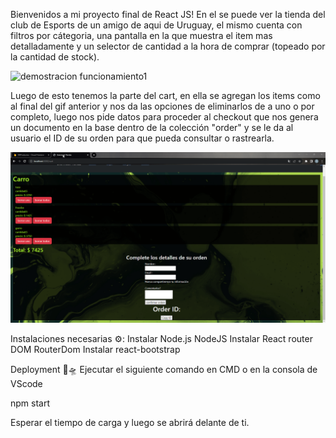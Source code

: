 Bienvenidos a mi proyecto final de React JS!
En el se puede ver la tienda del club de Esports de un amigo de aqui de Uruguay, el mismo cuenta con filtros por cátegoria, una pantalla en la que muestra el item mas detalladamente
y un selector de cantidad a la hora de comprar (topeado por la cantidad de stock).

![demostracion funcionamiento1](https://github.com/GonzaloMelogno/PF-Gonzalo-Melogno/blob/main/src/Componentes/imagenes/proceso%20filtros%20y%20seleccion.gif)



Luego de esto tenemos la parte del cart, en ella se agregan los items como al final del gif anterior y nos da las opciones de eliminarlos de a uno o por completo, luego
nos pide datos para proceder al checkout que nos genera un documento en la base dentro de la colección "order" y se le da al usuario el ID de su orden para que pueda consultar o 
rastrearla.

![demostracion funcionamiento1](https://github.com/GonzaloMelogno/PF-Gonzalo-Melogno/blob/main/src/Componentes/imagenes/proceso%20tienda.gif)

Instalaciones necesarias ⚙️:
Instalar Node.js NodeJS
Instalar React router DOM RouterDom
Instalar react-bootstrap

Deployment 🚀🛸
Ejecutar el siguiente comando en CMD o en la consola de VScode

npm start

Esperar el tiempo de carga y luego se abrirá delante de ti.

